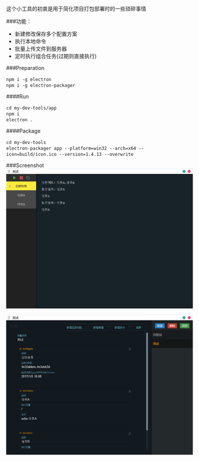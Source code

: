 这个小工具的初衷是用于简化项目打包部署时的一些琐碎事情

###功能：
- 新建修改保存多个配置方案
- 执行本地命令
- 批量上传文件到服务器
- 定时执行组合任务(过期则直接执行)


###Preparation
``` 
npm i -g electron 
npm i -g electron-packager
```
####Run
```
cd my-dev-tools/app
npm i
electron .
```
####Package
```
cd my-dev-tools
electron-packager app --platform=win32 --arch=x64 --icon=build/icon.ico --version=1.4.13 --overwrite
```
###Screenshot
![1](1.png)

![2](2.png)
